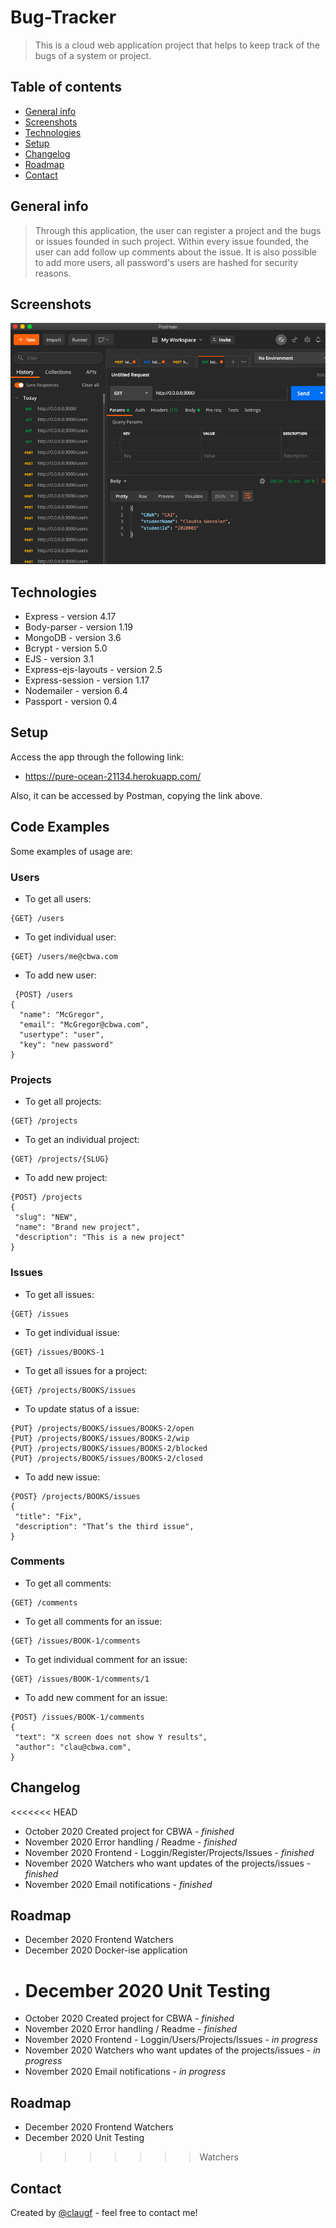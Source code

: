 # Bug-Tracker

> This is a cloud web application project that helps to keep track of the bugs of a system or project.

## Table of contents

- [General info](#general-info)
- [Screenshots](#screenshots)
- [Technologies](#technologies)
- [Setup](#setup)
- [Changelog](#changelog)
- [Roadmap](#roadmap)
- [Contact](#contact)

## General info

> Through this application, the user can register a project and the bugs or issues founded in such project. Within every issue founded, the user can add follow up comments about the issue. It is also possible to add more users, all password's users are hashed for security reasons.

## Screenshots

![Example screenshot](./public/img/Screenshot.png)

## Technologies

- Express - version 4.17
- Body-parser - version 1.19
- MongoDB - version 3.6
- Bcrypt - version 5.0
- EJS - version 3.1
- Express-ejs-layouts - version 2.5
- Express-session - version 1.17
- Nodemailer - version 6.4
- Passport - version 0.4

## Setup

Access the app through the following link:

- https://pure-ocean-21134.herokuapp.com/

Also, it can be accessed by Postman, copying the link above.

## Code Examples

Some examples of usage are:

### Users

- To get all users:

```
{GET} /users
```

- To get individual user:

```
{GET} /users/me@cbwa.com
```

- To add new user:

```
 {POST} /users
{
  "name": "McGregor",
  "email": "McGregor@cbwa.com",
  "usertype": "user",
  "key": "new password"
}
```

### Projects

- To get all projects:

```
{GET} /projects
```

- To get an individual project:

```
{GET} /projects/{SLUG}
```

- To add new project:

```
{POST} /projects
{
 "slug": "NEW",
 "name": "Brand new project",
 "description": "This is a new project"
}
```

### Issues

- To get all issues:

```
{GET} /issues
```

- To get individual issue:

```
{GET} /issues/BOOKS-1
```

- To get all issues for a project:

```
{GET} /projects/BOOKS/issues
```

- To update status of a issue:

```
{PUT} /projects/BOOKS/issues/BOOKS-2/open
{PUT} /projects/BOOKS/issues/BOOKS-2/wip
{PUT} /projects/BOOKS/issues/BOOKS-2/blocked
{PUT} /projects/BOOKS/issues/BOOKS-2/closed
```

- To add new issue:

```
{POST} /projects/BOOKS/issues
{
 "title": "Fix",
 "description": "That’s the third issue",
}
```

### Comments

- To get all comments:

```
{GET} /comments
```

- To get all comments for an issue:

```
{GET} /issues/BOOK-1/comments
```

- To get individual comment for an issue:

```
{GET} /issues/BOOK-1/comments/1
```

- To add new comment for an issue:

```
{POST} /issues/BOOK-1/comments
{
 "text": "X screen does not show Y results",
 "author": "clau@cbwa.com",
}
```

## Changelog

<<<<<<< HEAD

- October 2020 Created project for CBWA - _finished_
- November 2020 Error handling / Readme - _finished_
- November 2020 Frontend - Loggin/Register/Projects/Issues - _finished_
- November 2020 Watchers who want updates of the projects/issues - _finished_
- November 2020 Email notifications - _finished_

## Roadmap

- December 2020 Frontend Watchers
- December 2020 Docker-ise application
- # December 2020 Unit Testing

* October 2020 Created project for CBWA - _finished_
* November 2020 Error handling / Readme - _finished_
* November 2020 Frontend - Loggin/Users/Projects/Issues - _in progress_
* November 2020 Watchers who want updates of the projects/issues - _in progress_
* November 2020 Email notifications - _in progress_

## Roadmap

- December 2020 Frontend Watchers
- December 2020 Unit Testing
  > > > > > > > Watchers

## Contact

Created by [@claugf](mailto:claudiagf_7@hotmail.com) - feel free to contact me!
